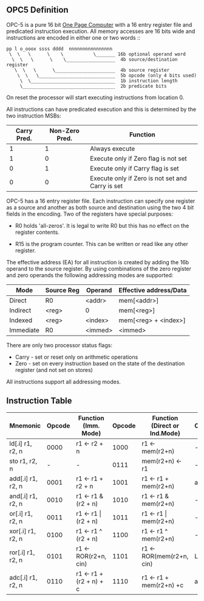OPC5 Definition
----------------

OPC-5 is a pure 16 bit [One Page Computer](.) with a 16 entry register file and predicated instruction
execution. All memory accesses are 16 bits wide and instructions are encoded in either one or two words ::

    pp l o_ooox ssss dddd  nnnnnnnnnnnnnnnn
     \  \   \      \    \           \_______ 16b optional operand word
      \  \   \      \    \__________________  4b source/destination register
       \  \   \      \______________________  4b source register
        \  \   \____________________________  5b opcode (only 4 bits used)
         \  \_______________________________  1b instruction length
         \__________________________________  2b predicate bits                         

On reset the processor will start executing instructions from location 0.

All instructions can have predicated execution and this is determined by the two instruction MSBs:

  |  Carry Pred.  | Non-Zero Pred. |  Function                                           |
  |---------------|----------------|-----------------------------------------------------|
  |      1        |        1       |  Always execute                                     |
  |      1        |        0       |  Execute only if Zero flag is not set               |
  |      0        |        1       |  Execute only if Carry flag is set                  |
  |      0        |        0       |  Execute only if Zero is not set and Carry is set   |

OPC-5 has a 16 entry register file. Each instruction can specify one register as a source and another as both source
and destination using the two 4 bit fields in the encoding. Two of the registers have special purposes:

  * R0 holds 'all-zeros'. It is legal to write R0 but this has no effect on the register contents.

  * R15 is the program counter. This can be written or read like any other register.

The effective address (EA) for all instruction is created by adding the 16b operand to the source register. By using
combinations of the zero register and zero operands the following addressing modes are supported:

  |  Mode     | Source Reg | Operand  |  Effective address/Data   |
  |-----------|------------|----------|---------------------------|
  | Direct    | R0         | \<addr\>  | mem[\<addr\>]            |
  | Indirect  | \<reg\>    | 0         | mem[\<reg\>]             |
  | Indexed   | \<reg\>    | \<index\> | mem[\<reg\> + \<index\>] |
  | Immediate | R0         | \<immed\> | \<immed\>                |

There are only two processor status flags:

  * Carry - set or reset only on arithmetic operations
  * Zero  - set on every instruction based on the state of the destination register (and not set on stores)

All instructions support all addressing modes.

Instruction Table
-----------------

| Mnemonic           | Opcode | Function (Imm. Mode)     | Opcode | Function (Direct or Ind.Mode)| Carry |
|--------------------|--------|--------------------------|--------|------------------------------|-------|
| ld[.i] r1, r2, n   | 0000   | r1 <- r2 + n             | 1000   |  r1 <- mem(r2+n)             |   -   |
| sto r1, r2, n      | -      | -                        | 0111   |  mem(r2+n) <- r1             |   -   |
| add[.i] r1, r2, n  | 0001   | r1 <- r1 + r2 + n        | 1001   |  r1 <- r1 + mem(r2+n)        | arith |
| and[.i] r1, r2, n  | 0010   | r1 <- r1 & (r2 + n)      | 1010   |  r1 <- r1 & mem(r2+n)        |   -   |
| or[.i] r1, r2, n   | 0011   | r1 <- r1 \| (r2 + n)     | 1011   |  r1 <- r1 \| mem(r2+n)       |   -   |
| xor[.i] r1, r2, n  | 0100   | r1 <- r1 ^ (r2 + n)      | 1100   |  r1 <- r1 ^ mem(r2+n)        |   -   |
| ror[.i] r1, r2, n  | 0101   | r1 <- ROR(r2+n, cin)     | 1101   |  r1 <- ROR(mem(r2+n, cin)    |  LSB  |
| adc[.i] r1, r2, n  | 0110   | r1 <- r1 + (r2 + n) + c  | 1110   |  r1 <- r1 + mem(r2+n) +c     | arith |
